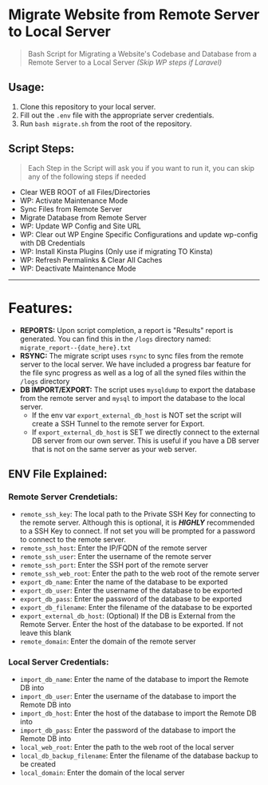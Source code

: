 # Migrate Website from Remote Server to Local Server
> Bash Script for Migrating a Website's Codebase and Database from a Remote Server to a Local Server *(Skip WP steps if Laravel)*

## Usage:

1. Clone this repository to your local server.
2. Fill out the `.env` file with the appropriate server credentials.
3. Run `bash migrate.sh` from the root of the repository.

## Script Steps:
> Each Step in the Script will ask you if you want to run it, you can skip any of the following steps if needed

- Clear WEB ROOT of all Files/Directories
- WP: Activate Maintenance Mode
- Sync Files from Remote Server
- Migrate Database from Remote Server
- WP: Update WP Config and Site URL
- WP: Clear out WP Engine Specific Configurations and update wp-config with DB Credentials
- WP: Install Kinsta Plugins (Only use if migrating TO Kinsta)
- WP: Refresh Permalinks & Clear All Caches
- WP: Deactivate Maintenance Mode

---

# Features:

- **REPORTS:** Upon script completion, a report is "Results" report is generated. You can find this in the `/logs` directory named: `migrate_report--{date_here}.txt`
- **RSYNC:** The migrate script uses `rsync` to sync files from the remote server to the local server. We have included a progress bar feature for the file sync progress as well as a log of all the syned files within the `/logs` directory
- **DB IMPORT/EXPORT:** The script uses `mysqldump` to export the database from the remote server and `mysql` to import the database to the local server.
  - If the env var `export_external_db_host` is NOT set the script will create a SSH Tunnel to the remote server for Export.
  - If `export_external_db_host` is SET we directly connect to the external DB server from our own server. This is useful if you have a DB server that is not on the same server as your web server.

## ENV File Explained:

### Remote Server Crendetials:
- `remote_ssh_key`: The local path to the Private SSH Key for connecting to the remote server. Although this is optional, it is ***HIGHLY*** recommended to a SSH Key to connect. If not set you will be prompted for a password to connect to the remote server.
- `remote_ssh_host`: Enter the IP/FQDN of the remote server
- `remote_ssh_user`: Enter the username of the remote server
- `remote_ssh_port`: Enter the SSH port of the remote server
- `remote_ssh_web_root`: Enter the path to the web root of the remote server
- `export_db_name`: Enter the name of the database to be exported
- `export_db_user`: Enter the username of the database to be exported
- `export_db_pass`: Enter the password of the database to be exported
- `export_db_filename`: Enter the filename of the database to be exported
- `export_external_db_host`: (Optional) If the DB is External from the Remote Server. Enter the host of the database to be exported. If not leave this blank
- `remote_domain`: Enter the domain of the remote server

### Local Server Credentials:
- `import_db_name`: Enter the name of the database to import the Remote DB into
- `import_db_user`: Enter the username of the database to import the Remote DB into
- `import_db_host`: Enter the host of the database to import the Remote DB into
- `import_db_pass`: Enter the password of the database to import the Remote DB into
- `local_web_root`: Enter the path to the web root of the local server
- `local_db_backup_filename`: Enter the filename of the database backup to be created
- `local_domain`: Enter the domain of the local server
